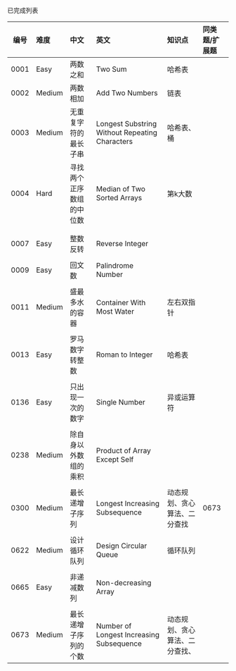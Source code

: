 ﻿已完成列表

| 编号 |  难度  |           中文           |                      英文                      |                      知识点                      |                      同类题/扩展题                      |
| :--: | :----- | :-----------------------| :--------------------------------------------- | :--------------------------------------------- | :--------------------------------------------- |
| 0001 |  Easy  |         两数之和         |                    Two Sum                     |                   哈希表                   |                                      |
| 0002 | Medium |         两数相加         |                Add Two Numbers                 |                链表               |                               |
| 0003 | Medium |   无重复字符的最长子串    | Longest Substring Without Repeating Characters | 哈希表、桶 |  |
| 0004 |  Hard  | 寻找两个正序数组的中位数  |          Median of Two Sorted Arrays           | 第k大数 |                     |
|      |        |                          |                                                |                                                |                                                |
|      |        |                          |                                                |                                                |                                                |
| 0007 |  Easy  |         整数反转         |                Reverse Integer                 |                                 |                                 |
|      |        |                          |                                                |                                                |                                                |
| 0009 |  Easy  |          回文数          |               Palindrome Number                |                               |                               |
|      |        |                          |                                                |                                                |                                                |
| 0011 | Medium |      盛最多水的容器      |           Container With Most Water            | 左右双指针 |                       |
|      |        |                          |                                                |                                                |                                                |
| 0013 |  Easy  |      罗马数字转整数      |                Roman to Integer                | 哈希表 |                                |
|  |  |  |  |  | |
| 0136 |  Easy  |     只出现一次的数字     |                 Single Number                  | 异或运算符 |                                   |
|  |  |  |  |  | |
| 0238 | Medium |   除自身以外数组的乘积   |          Product of Array Except Self          |                    |                    |
|  |  |  |  |  |  |
| 0300 | Medium | 最长递增子序列 | Longest Increasing Subsequence | 动态规划、贪心算法、二分查找 | 0673 |
|  |  |  |  |  |  |
| 0622 | Medium |       设计循环队列       |             Design Circular Queue              | 循环队列 |                           |
|  |  |  |  | | |
| 0665 |  Easy  |        非递减数列        |              Non-decreasing Array              |  |                            |
|      |        |                          |                                                |                                                |                                                |
| 0673 | Medium | 最长递增子序列的个数 | Number of Longest Increasing Subsequence | 动态规划、贪心算法、二分查找、 |  |

